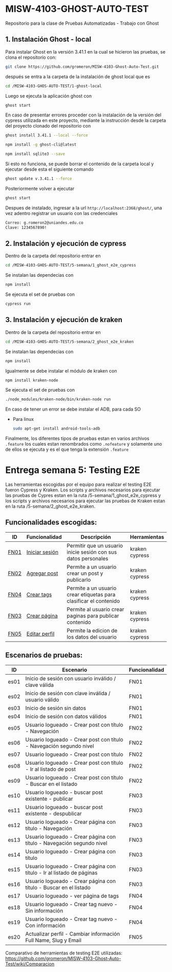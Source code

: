 # MISW-4103-GHOST-AUTO-TEST
Repositorio para la clase de Pruebas Automatizadas - Trabajo con Ghost

## 1. Instalación Ghost - local

Para instalar Ghost en la versión 3.41.1 en la cual se hicieron las pruebas, se clona el repositorio con:

```bash
git clone https://github.com/gromeron/MISW-4103-Ghost-Auto-Test.git
```

después se entra a la carpeta de la instalación de ghost local que es

```bash
cd /MISW-4103-GHOS-AUTO-TEST/1-ghost-local
```

Luego se ejecuta la aplicación ghost con

```bash
ghost start
```

En caso de presentar errores proceder con la instalación de la versión del cypress utilizada en este proyecto, mediante la instrucción desde la carpeta del proyecto clonado del repositorio con

```bash
ghost install 3.41.1 --local --force
```

```bash
npm install -g ghost-cli@latest
```

```bash
npm install sqlite3 --save
```

Si esto no funciona, se puede borrar el contenido de la carpeta local y ejecutar desde esta el siguiente comando

```bash
ghost update v.3.41.1 --force
```

Posteriormente volver a ejecutar

```bash
ghost start
```

Despues de instalado, ingresar a la url `http://localhost:2368/ghost/`, una vez adentro registrar un usuario con las credenciales

```bash
Correo: g.romeron2@uniandes.edu.co
Clave: 1234567890!
```

## 2. Instalación y ejecución de cypress

Dentro de la carpeta del repositorio entrar en

```bash
cd /MISW-4103-GHOS-AUTO-TEST/5-semana/1_ghost_e2e_cypress
```

Se instalan las dependecias con

```bash
npm install
```

Se ejecuta el set de pruebas con

```bash
cypress run
```

## 3. Instalación y ejecución de kraken

Dentro de la carpeta del repositorio entrar en

```bash
cd /MISW-4103-GHOS-AUTO-TEST/5-semana/2_ghost_e2e_kraken
```

Se instalan las dependecias con

```bash
npm install
```

Igualmente se debe instalar el módulo de kraken con

```bash
npm install kraken-node
```

Se ejecuta el set de pruebas con

```bash
./node_modules/kraken-node/bin/kraken-node run
```

En caso de tener un error se debe instalar el ADB, para cada SO

* Para linux
    ```bash
    sudo apt-get install android-tools-adb
    ```

Finalmente, los diferentes tipos de pruebas estan en varios archivos `.feature` los cuales estan renombrados como `.nofeature` y solamente uno de ellos se ejecuta y es el que tenga la extensión `.feature`
# Entrega semana 5: Testing E2E

Las herramientas escogidas por el equipo para realizar el testing E2E fueron Cypress y Kraken. Los scripts y archivos necesarios para ejecutar las pruebas de Cypres estan en la ruta /5-semana/1_ghost_e2e_cypress y los scripts y archivos necesarios para ejecutar las pruebas de Kraken estan en la ruta /5-semana/2_ghost_e2e_kraken.

## Funcionalidades escogidas:

| ID | Funcionalidad | Descripción | Herramientas |
|---|---|---|---|
| [FN01](FN01) | [Iniciar sesión](FN01) | Permitir que un usuario inicie sesión con sus datos personales |  kraken<br>cypress |
| [FN02](FN02) | [Agregar post](FN02) | Permite a un usuario crear un post y publicarlo | kraken<br>cypress |
| [FN04](FN04) | [Crear tags](FN04) | Permite a un usuario crear etiquetas para clasificar el contenido |  kraken<br>cypress |
| [FN03](FN03) | [Crear página](FN03) | Permite al usuario crear paginas para publicar contenido | kraken<br>cypress |
| [FN05](FN05) | [Editar perfil](FN05) | Permite la edicion de los datos del usuario  | kraken<br>cypress |

## Escenarios de pruebas:

| ID | Escenario | Funcionalidad | 
|---|---|---|
|es01|Inicio de sesión con usuario inválido / clave válida|FN01|
|es02|Inicio de sesión con clave inválida / usuario válido|FN01|
|es03|Inicio de sesión sin datos|FN01|
|es04|Inicio de sesión con datos válidos|FN01|
|es05|Usuario logueado - Crear post con título - Navegación|FN02|
|es06|Usuario logueado - Crear post con título - Navegación segundo nivel|FN02|
|es07|Usuario logueado - Crear post con título|FN02|
|es08|Usuario logueado - Crear post con título - Ir al listado de post|FN02|
|es09|Usuario logueado - Crear post con título - Buscar en el listado|FN02|
|es10|Usuario logueado - buscar post existente - publicar|FN03|
|es11|Usuario logueado - buscar post existente - despublicar|FN03|
|es12|Usuario logueado - Crear página con título - Navegación|FN03|
|es13|Usuario logueado - Crear página con título - Navegación segundo nivel|FN03|
|es14|Usuario logueado - Crear página con título|FN03|
|es15|Usuario logueado - Crear página con título - Ir al listado de páginas|FN03|
|es16|Usuario logueado - Crear página con título - Buscar en el listado|FN03|
|es17|Usuario logueado - ver página de tags|FN04|
|es18|Usuario logueado - Crear tag nuevo - Sin información|FN04|
|es19|Usuario logueado - Crear tag nuevo - Con información|FN04|
|es20|Actualizar perfil - Cambiar información Full Name, Slug y Email|FN05|

Comparativo de herramientas de testing E2E utilizadas: https://github.com/gromeron/MISW-4103-Ghost-Auto-Test/wiki/Comparacion
